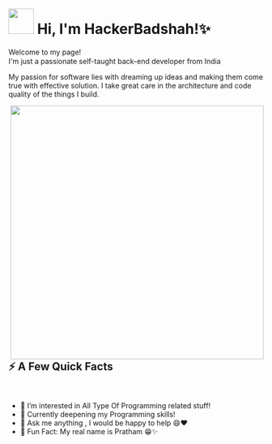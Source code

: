 <h1><img src="https://emojis.slackmojis.com/emojis/images/1531849430/4246/blob-sunglasses.gif?1531849430" width="50"> Hi, I'm HackerBadshah!✨</h1>
<p>Welcome to my page!<br>I'm just a passionate self-taught back-end developer from India <img src="https://cdn-icons-png.flaticon.com/512/3909/3909444.png" width="15">
  
My passion for software lies with dreaming up ideas and making them come true with effective solution. I take great care in the architecture and code quality of the things I build.</p>
<img align="right" src="https://media3.giphy.com/media/Ah3zHH7hvsSB2/giphy.gif?cid=ecf05e47y8nrwgydyqs5567jct89k4nui911yvwxisv45jxg&rid=giphy.gif&ct=g" width="500"/>
<h2>⚡️ A Few Quick Facts</h2><br>

- 👀 I’m interested in All Type Of Programming related stuff!
- 🧐 Currently deepening my Programming skills!
- 💬 Ask me anything , I would be happy to help 😄❤️ 
- 🎉 Fun Fact: My real name is Pratham 😁✨


<!-- Living To Die, Dying To Live -->
